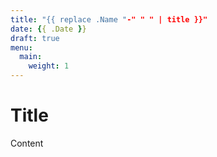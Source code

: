 ```yaml
---
title: "{{ replace .Name "-" " " | title }}"
date: {{ .Date }}
draft: true
menu:
  main:
    weight: 1
---
```


# Title

Content
